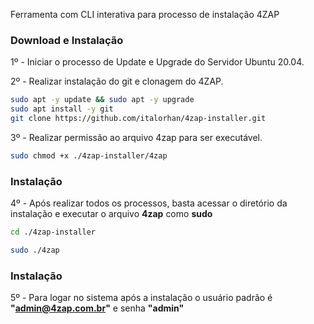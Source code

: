 Ferramenta com CLI interativa para processo de instalação 4ZAP

### Download e Instalação

1º - Iniciar o processo de Update e Upgrade do Servidor Ubuntu 20.04.

2º - Realizar instalação do git e clonagem do 4ZAP.

```bash
sudo apt -y update && sudo apt -y upgrade
sudo apt install -y git
git clone https://github.com/italorhan/4zap-installer.git
```

3º - Realizar permissão ao arquivo 4zap para ser executável.

```bash
sudo chmod +x ./4zap-installer/4zap
```

### Instalação

4º - Após realizar todos os processos, basta acessar o diretório da instalação e executar o arquivo **4zap** como **sudo**

```bash
cd ./4zap-installer
```

```bash
sudo ./4zap
```
### Instalação

5º - Para logar no sistema após a instalação o usuário padrão é **"admin@4zap.com.br"** e senha **"admin"**
